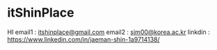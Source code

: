# itShinPlace
HI
 email1 : itshinplace@gmail.com
 email2 : sjm00@korea.ac.kr
 linkdin : https://www.linkedin.com/in/jaeman-shin-1a9714138/
